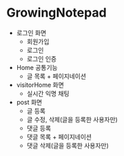 # GrowingNotepad

- 로그인 화면
  - 회원가입
  - 로그인
  - 로그인 인증
- Home 공통기능
  - 글 목록 + 페이지네이션
- visitorHome 화면
  - 실시간 익명 채팅
- post 화면
  - 글 등록
  - 글 수정, 삭제(글을 등록한 사용자만)
  - 댓글 등록
  - 댓글 목록 + 페이지네이션
  - 댓글 삭제(글을 등록한 사용자만)
